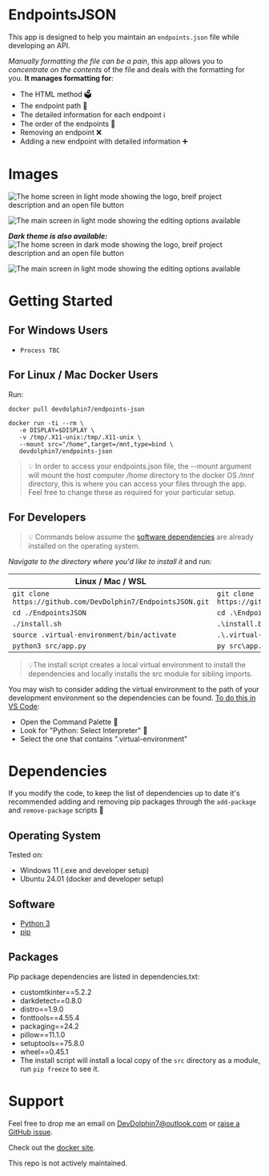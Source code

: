 # EndpointsJSON

This app is designed to help you maintain an `endpoints.json` file while developing an API.

_Manually formatting the file can be a pain_, this app allows you to _concentrate on the contents_ of the file and deals with the formatting for you. **It manages formatting for**:

-   The HTML method 🗳️
-   The endpoint path 👣
-   The detailed information for each endpoint ℹ️
-   The order of the endpoints 🔀
-   Removing an endpoint ❌
-   Adding a new endpoint with detailed information ➕

# Images

![The home screen in light mode showing the logo, breif project description and an open file button](Screenshots/Home-light.png)

![The main screen in light mode showing the editing options available](Screenshots/Main-light.png)

**_Dark theme is also available:_**  
![The home screen in dark mode showing the logo, breif project description and an open file button](Screenshots/Home-dark.png)

![The main screen in light mode showing the editing options available](Screenshots/Main-dark.png)

# Getting Started

## For Windows Users

-   `Process TBC`

## For Linux / Mac Docker Users

Run:

```CLI
docker pull devdolphin7/endpoints-json
```

```CLI
docker run -ti --rm \
   -e DISPLAY=$DISPLAY \
   -v /tmp/.X11-unix:/tmp/.X11-unix \
   --mount src="/home",target=/mnt,type=bind \
   devdolphin7/endpoints-json
```

> 💡 In order to access your endpoints.json file, the --mount argument will mount the host computer _/home_ directory to the docker OS _/mnt_ directory, this is where you can access your files through the app. Feel free to change these as required for your particular setup.

## For Developers

> 💡 Commands below assume the [software dependencies](#software) are already installed on the operating system.

_Navigate to the directory where you'd like to install it_ and run:

| Linux / Mac / WSL                                            | Windows                                                      |
| ------------------------------------------------------------ | ------------------------------------------------------------ |
| `git clone https://github.com/DevDolphin7/EndpointsJSON.git` | `git clone https://github.com/DevDolphin7/EndpointsJSON.git` |
| `cd ./EndpointsJSON`                                         | `cd .\EndpointsJSON`                                         |
| `./install.sh`                                               | `.\install.bat`                                              |
| `source .virtual-environment/bin/activate`                   | `.\.virtual-environment\Scripts\activate`                    |
| `python3 src/app.py`                                         | `py src\app.py`                                              |

> 💡The install script creates a local virtual environment to install the dependencies and locally installs the src module for sibling imports.

You may wish to consider adding the virtual environment to the path of your development environment so the dependencies can be found. [To do this in VS Code](https://code.visualstudio.com/docs/python/environments):

-   Open the Command Palette 🎨
-   Look for "Python: Select Interpreter" 🐍
-   Select the one that contains ".virtual-environment"

# Dependencies

If you modify the code, to keep the list of dependencies up to date it's recommended adding and removing pip packages through the `add-package` and `remove-package` scripts 🚀

## Operating System

Tested on:

-   Windows 11 (.exe and developer setup)
-   Ubuntu 24.01 (docker and developer setup)

## Software

-   [Python 3](https://www.python.org/downloads/)
-   [pip](https://packaging.python.org/en/latest/overview/)

## Packages

Pip package dependencies are listed in dependencies.txt:

-   customtkinter==5.2.2
-   darkdetect==0.8.0
-   distro==1.9.0
-   fonttools==4.55.4
-   packaging==24.2
-   pillow==11.1.0
-   setuptools==75.8.0
-   wheel==0.45.1
-   The install script will install a local copy of the `src` directory as a module, run `pip freeze` to see it.

# Support

Feel free to drop me an email on [DevDolphin7@outlook.com](mailto:devdolphin7@outlook.com) or [raise a GitHub issue](https://github.com/DevDolphin7/EndpointsJSON/issues).

Check out the [docker site](https://hub.docker.com/r/devdolphin7/endpoints-json).

This repo is not actively maintained.

